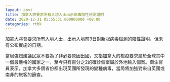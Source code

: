 ```yaml
---
layout: post
title: 加拿大將要求所有入境人士出示病毒陰性檢測證明
date: 2020-12-31 05:55:31.000000000 +08:00
categories: rthk
---
```


加拿大將會要求所有入境人士，出示入境前3日對新冠病毒檢測的陰性證明，但未有公布實施的日期。

當局強烈建議民眾不要為了非必要原因出國，又指加拿大的檢疫要求屬於全球其中一個最嚴格的國家之一，至今只有百分之2的確診個案屬於外地輸入個案。衛生官員表示，加拿大多個省份都出現英國所發現的變種病毒，當局將加強對來自英國或南非的旅客的篩查。

